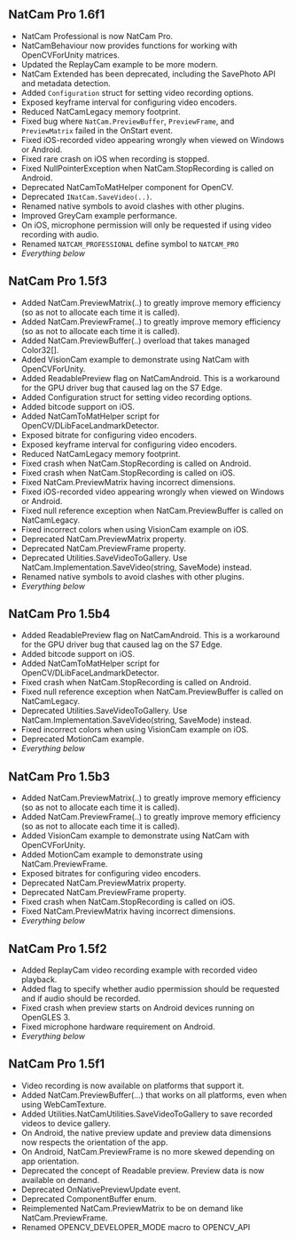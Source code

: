 ## NatCam Pro 1.6f1
+ NatCam Professional is now NatCam Pro.
+ NatCamBehaviour now provides functions for working with OpenCVForUnity matrices.
+ Updated the ReplayCam example to be more modern.
+ NatCam Extended has been deprecated, including the SavePhoto API and metadata detection.
+ Added `Configuration` struct for setting video recording options.
+ Exposed keyframe interval for configuring video encoders.
+ Reduced NatCamLegacy memory footprint.
+ Fixed bug where `NatCam.PreviewBuffer`, `PreviewFrame`, and `PreviewMatrix` failed in the OnStart event.
+ Fixed iOS-recorded video appearing wrongly when viewed on Windows or Android.
+ Fixed rare crash on iOS when recording is stopped.
+ Fixed NullPointerException when NatCam.StopRecording is called on Android.
+ Deprecated NatCamToMatHelper component for OpenCV.
+ Deprecated `INatCam.SaveVideo(..)`.
+ Renamed native symbols to avoid clashes with other plugins.
+ Improved GreyCam example performance.
+ On iOS, microphone permission will only be requested if using video recording with audio.
+ Renamed `NATCAM_PROFESSIONAL` define symbol to `NATCAM_PRO`
+ *Everything below*

## NatCam Pro 1.5f3
+ Added NatCam.PreviewMatrix(..) to greatly improve memory efficiency (so as not to allocate each time it is called).
+ Added NatCam.PreviewFrame(..) to greatly improve memory efficiency (so as not to allocate each time it is called).
+ Added NatCam.PreviewBuffer(..) overload that takes managed Color32[].
+ Added VisionCam example to demonstrate using NatCam with OpenCVForUnity.
+ Added ReadablePreview flag on NatCamAndroid. This is a workaround for the GPU driver bug that caused lag on the S7 Edge.
+ Added Configuration struct for setting video recording options.
+ Added bitcode support on iOS.
+ Added NatCamToMatHelper script for OpenCV/DLibFaceLandmarkDetector.
+ Exposed bitrate for configuring video encoders.
+ Exposed keyframe interval for configuring video encoders.
+ Reduced NatCamLegacy memory footprint.
+ Fixed crash when NatCam.StopRecording is called on Android.
+ Fixed crash when NatCam.StopRecording is called on iOS.
+ Fixed NatCam.PreviewMatrix having incorrect dimensions.
+ Fixed iOS-recorded video appearing wrongly when viewed on Windows or Android.
+ Fixed null reference exception when NatCam.PreviewBuffer is called on NatCamLegacy.
+ Fixed incorrect colors when using VisionCam example on iOS.
+ Deprecated NatCam.PreviewMatrix property.
+ Deprecated NatCam.PreviewFrame property.
+ Deprecated Utilities.SaveVideoToGallery. Use NatCam.Implementation.SaveVideo(string, SaveMode) instead.
+ Renamed native symbols to avoid clashes with other plugins.
+ *Everything below*

## NatCam Pro 1.5b4
+ Added ReadablePreview flag on NatCamAndroid. This is a workaround for the GPU driver bug that caused lag on the S7 Edge.
+ Added bitcode support on iOS.
+ Added NatCamToMatHelper script for OpenCV/DLibFaceLandmarkDetector.
+ Fixed crash when NatCam.StopRecording is called on Android.
+ Fixed null reference exception when NatCam.PreviewBuffer is called on NatCamLegacy.
+ Deprecated Utilities.SaveVideoToGallery. Use NatCam.Implementation.SaveVideo(string, SaveMode) instead.
+ Fixed incorrect colors when using VisionCam example on iOS.
+ Deprecated MotionCam example.
+ *Everything below*

## NatCam Pro 1.5b3
+ Added NatCam.PreviewMatrix(..) to greatly improve memory efficiency (so as not to allocate each time it is called).
+ Added NatCam.PreviewFrame(..) to greatly improve memory efficiency (so as not to allocate each time it is called).
+ Added VisionCam example to demonstrate using NatCam with OpenCVForUnity.
+ Added MotionCam example to demonstrate using NatCam.PreviewFrame.
+ Exposed bitrates for configuring video encoders.
+ Deprecated NatCam.PreviewMatrix property.
+ Deprecated NatCam.PreviewFrame property.
+ Fixed crash when NatCam.StopRecording is called on iOS.
+ Fixed NatCam.PreviewMatrix having incorrect dimensions.
+ *Everything below*

## NatCam Pro 1.5f2
+ Added ReplayCam video recording example with recorded video playback.
+ Added flag to specify whether audio ppermission should be requested and if audio should be recorded.
+ Fixed crash when preview starts on Android devices running on OpenGLES 3.
+ Fixed microphone hardware requirement on Android.
+ *Everything below*

## NatCam Pro 1.5f1
+ Video recording is now available on platforms that support it.
+ Added NatCam.PreviewBuffer(...) that works on all platforms, even when using WebCamTexture.
+ Added Utilities.NatCamUtilities.SaveVideoToGallery to save recorded videos to device gallery.
+ On Android, the native preview update and preview data dimensions now respects the orientation of the app.
+ On Android, NatCam.PreviewFrame is no more skewed depending on app orientation.
+ Deprecated the concept of Readable preview. Preview data is now available on demand.
+ Deprecated OnNativePreviewUpdate event.
+ Deprecated ComponentBuffer enum.
+ Reimplemented NatCam.PreviewMatrix to be on demand like NatCam.PreviewFrame.
+ Renamed OPENCV_DEVELOPER_MODE macro to OPENCV_API
